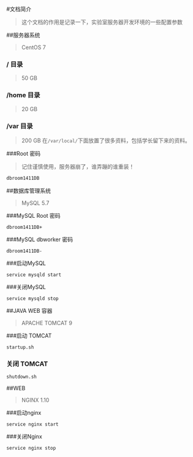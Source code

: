 #文档简介
>这个文档的作用是记录一下，实验室服务器开发环境的一些配置参数

##服务器系统
>CentOS 7

### / 目录
>50 GB

### /home 目录
>20 GB

### /var 目录
>200 GB
>在```/var/local/```下面放置了很多资料，包括学长留下来的资料。

###Root 密码
>记住谨慎使用，服务器崩了，谁弄蹦的谁重装！
```java
dbroom1411DB
```

##数据库管理系统
>MySQL 5.7

###MySQL Root 密码
```shell
dbroom1411DB+
```
###MySQL dbworker 密码
```shell
dbroom1411DB-
```

###启动MySQL
```shell
service mysqld start
```

###关闭MySQL
```shell
service mysqld stop
```

##JAVA WEB 容器
>APACHE TOMCAT 9

###启动 TOMCAT
```shell
startup.sh
```

### 关闭 TOMCAT
```shell
shutdown.sh
```

##WEB
>NGINX 1.10

###启动nginx
```shell
service nginx start
```

###关闭Nginx
```shell
service nginx stop
```
